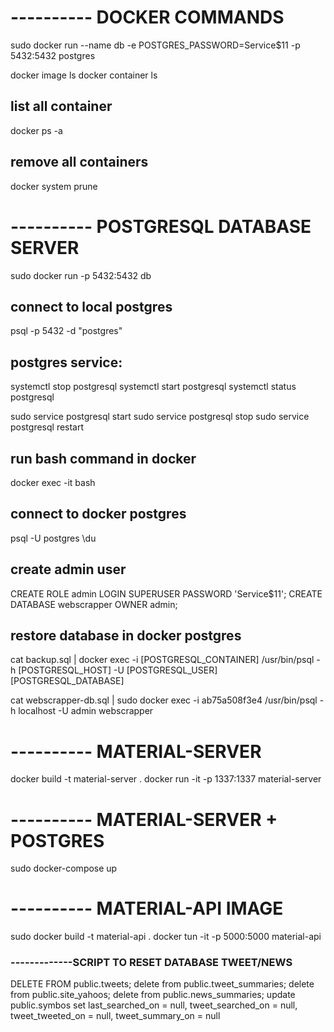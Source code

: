 # ---------- DOCKER COMMANDS

sudo docker run --name db -e POSTGRES_PASSWORD=Service$11 -p 5432:5432 postgres

docker image ls
docker container ls

## list all container

docker ps -a

## remove all containers

docker system prune

# ---------- POSTGRESQL DATABASE SERVER

sudo docker run -p 5432:5432 db

## connect to local postgres

psql -p 5432 -d "postgres"

## postgres service:

systemctl stop postgresql
systemctl start postgresql
systemctl status postgresql

sudo service postgresql start
sudo service postgresql stop
sudo service postgresql restart

## run bash command in docker

docker exec -it <container-id> bash

## connect to docker postgres

psql -U postgres
\du

## create admin user

CREATE ROLE admin LOGIN SUPERUSER PASSWORD 'Service$11';
CREATE DATABASE webscrapper OWNER admin;

## restore database in docker postgres

cat backup.sql | docker exec -i [POSTGRESQL_CONTAINER] /usr/bin/psql -h [POSTGRESQL_HOST] -U [POSTGRESQL_USER] [POSTGRESQL_DATABASE]

cat webscrapper-db.sql | sudo docker exec -i ab75a508f3e4 /usr/bin/psql -h localhost -U admin webscrapper

# ---------- MATERIAL-SERVER

docker build -t material-server .
docker run -it -p 1337:1337 material-server

# ---------- MATERIAL-SERVER + POSTGRES

sudo docker-compose up

# ---------- MATERIAL-API IMAGE

sudo docker build -t material-api .
docker tun -it -p 5000:5000 material-api

### -------------SCRIPT TO RESET DATABASE TWEET/NEWS

DELETE FROM public.tweets;
delete from public.tweet_summaries;
delete from public.site_yahoos;
delete from public.news_summaries;
update public.symbos set
last_searched_on = null,
tweet_searched_on = null,
tweet_tweeted_on = null,
tweet_summary_on = null
